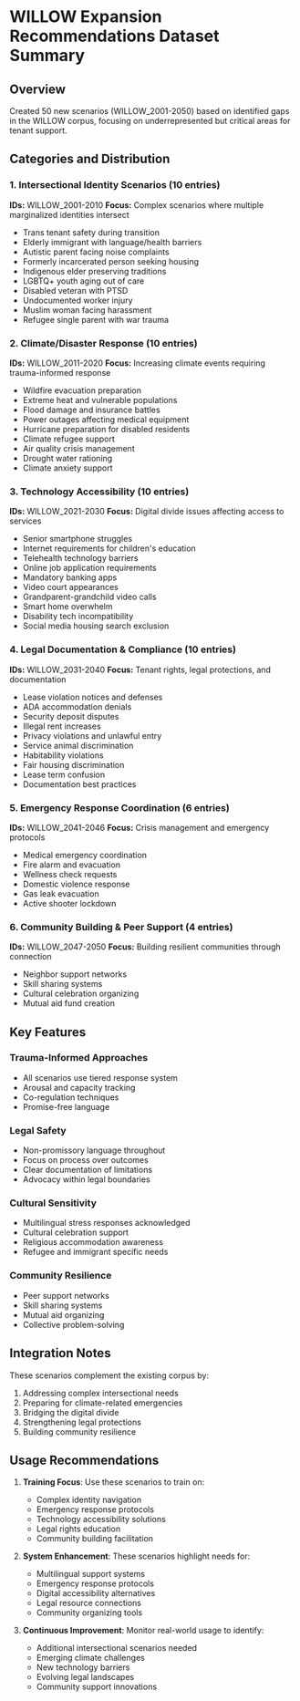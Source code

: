 # WILLOW Expansion Recommendations Dataset Summary

## Overview
Created 50 new scenarios (WILLOW_2001-2050) based on identified gaps in the WILLOW corpus, focusing on underrepresented but critical areas for tenant support.

## Categories and Distribution

### 1. Intersectional Identity Scenarios (10 entries)
**IDs:** WILLOW_2001-2010
**Focus:** Complex scenarios where multiple marginalized identities intersect
- Trans tenant safety during transition
- Elderly immigrant with language/health barriers
- Autistic parent facing noise complaints
- Formerly incarcerated person seeking housing
- Indigenous elder preserving traditions
- LGBTQ+ youth aging out of care
- Disabled veteran with PTSD
- Undocumented worker injury
- Muslim woman facing harassment
- Refugee single parent with war trauma

### 2. Climate/Disaster Response (10 entries)
**IDs:** WILLOW_2011-2020
**Focus:** Increasing climate events requiring trauma-informed response
- Wildfire evacuation preparation
- Extreme heat and vulnerable populations
- Flood damage and insurance battles
- Power outages affecting medical equipment
- Hurricane preparation for disabled residents
- Climate refugee support
- Air quality crisis management
- Drought water rationing
- Climate anxiety support

### 3. Technology Accessibility (10 entries)
**IDs:** WILLOW_2021-2030
**Focus:** Digital divide issues affecting access to services
- Senior smartphone struggles
- Internet requirements for children's education
- Telehealth technology barriers
- Online job application requirements
- Mandatory banking apps
- Video court appearances
- Grandparent-grandchild video calls
- Smart home overwhelm
- Disability tech incompatibility
- Social media housing search exclusion

### 4. Legal Documentation & Compliance (10 entries)
**IDs:** WILLOW_2031-2040
**Focus:** Tenant rights, legal protections, and documentation
- Lease violation notices and defenses
- ADA accommodation denials
- Security deposit disputes
- Illegal rent increases
- Privacy violations and unlawful entry
- Service animal discrimination
- Habitability violations
- Fair housing discrimination
- Lease term confusion
- Documentation best practices

### 5. Emergency Response Coordination (6 entries)
**IDs:** WILLOW_2041-2046
**Focus:** Crisis management and emergency protocols
- Medical emergency coordination
- Fire alarm and evacuation
- Wellness check requests
- Domestic violence response
- Gas leak evacuation
- Active shooter lockdown

### 6. Community Building & Peer Support (4 entries)
**IDs:** WILLOW_2047-2050
**Focus:** Building resilient communities through connection
- Neighbor support networks
- Skill sharing systems
- Cultural celebration organizing
- Mutual aid fund creation

## Key Features

### Trauma-Informed Approaches
- All scenarios use tiered response system
- Arousal and capacity tracking
- Co-regulation techniques
- Promise-free language

### Legal Safety
- Non-promissory language throughout
- Focus on process over outcomes
- Clear documentation of limitations
- Advocacy within legal boundaries

### Cultural Sensitivity
- Multilingual stress responses acknowledged
- Cultural celebration support
- Religious accommodation awareness
- Refugee and immigrant specific needs

### Community Resilience
- Peer support networks
- Skill sharing systems
- Mutual aid organizing
- Collective problem-solving

## Integration Notes

These scenarios complement the existing corpus by:
1. Addressing complex intersectional needs
2. Preparing for climate-related emergencies
3. Bridging the digital divide
4. Strengthening legal protections
5. Building community resilience

## Usage Recommendations

1. **Training Focus**: Use these scenarios to train on:
   - Complex identity navigation
   - Emergency response protocols
   - Technology accessibility solutions
   - Legal rights education
   - Community building facilitation

2. **System Enhancement**: These scenarios highlight needs for:
   - Multilingual support systems
   - Emergency response protocols
   - Digital accessibility alternatives
   - Legal resource connections
   - Community organizing tools

3. **Continuous Improvement**: Monitor real-world usage to identify:
   - Additional intersectional scenarios needed
   - Emerging climate challenges
   - New technology barriers
   - Evolving legal landscapes
   - Community support innovations